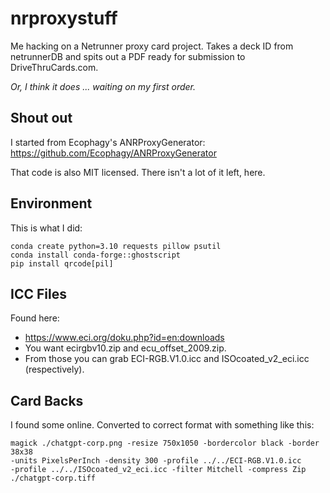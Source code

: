 # nrproxystuff
Me hacking on a Netrunner proxy card project. Takes a deck ID from
netrunnerDB and spits out a PDF ready for submission to DriveThruCards.com.

*Or, I think it does ... waiting on my first order.*

## Shout out
I started from Ecophagy's ANRProxyGenerator:
  https://github.com/Ecophagy/ANRProxyGenerator

That code is also MIT licensed. There isn't a lot of it left, here.

## Environment
This is what I did:
```
conda create python=3.10 requests pillow psutil
conda install conda-forge::ghostscript
pip install qrcode[pil]
```

## ICC Files
Found here:
- https://www.eci.org/doku.php?id=en:downloads
- You want ecirgbv10.zip and ecu_offset_2009.zip.
- From those you can grab ECI-RGB.V1.0.icc and ISOcoated_v2_eci.icc (respectively).

## Card Backs
I found some online. Converted to correct format with something like this:
```
magick ./chatgpt-corp.png -resize 750x1050 -bordercolor black -border 38x38
-units PixelsPerInch -density 300 -profile ../../ECI-RGB.V1.0.icc
-profile ../../ISOcoated_v2_eci.icc -filter Mitchell -compress Zip
./chatgpt-corp.tiff
```
